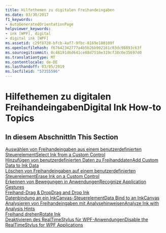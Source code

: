 ```yaml
---
title: Hilfethemen zu digitalen Freihandeingaben
ms.date: 03/30/2017
f1_keywords:
- AutoGeneratedOrientationPage
helpviewer_keywords:
- ink [WPF], digital
- digital ink [WPF]
ms.assetid: c29f8728-bfcb-4af7-9fbc-8169e180109f
ms.openlocfilehash: f67642342777a4b5b26b902161c83dc98893c63f
ms.sourcegitcommit: 0c48191d6d641ce88d7510e319cf38c0e35697d0
ms.translationtype: MT
ms.contentlocale: de-DE
ms.lasthandoff: 03/05/2019
ms.locfileid: "57355596"
---
```

# <a name="digital-ink-how-to-topics"></a><span data-ttu-id="00b37-102">Hilfethemen zu digitalen Freihandeingaben</span><span class="sxs-lookup"><span data-stu-id="00b37-102">Digital Ink How-to Topics</span></span>
## <a name="in-this-section"></a><span data-ttu-id="00b37-103">In diesem Abschnitt</span><span class="sxs-lookup"><span data-stu-id="00b37-103">In This Section</span></span>  
 [<span data-ttu-id="00b37-104">Auswählen von Freihandeingaben aus einem benutzerdefinierten Steuerelement</span><span class="sxs-lookup"><span data-stu-id="00b37-104">Select Ink from a Custom Control</span></span>](how-to-select-ink-from-a-custom-control.md)  
  [<span data-ttu-id="00b37-105">Hinzufügen von benutzerdefinierten Daten zu Freihanddaten</span><span class="sxs-lookup"><span data-stu-id="00b37-105">Add Custom Data to Ink Data</span></span>](how-to-add-custom-data-to-ink-data.md)  
  [<span data-ttu-id="00b37-106">Löschen von Freihandeingaben auf einem benutzerdefinierten Steuerelement</span><span class="sxs-lookup"><span data-stu-id="00b37-106">Erase Ink on a Custom Control</span></span>](how-to-erase-ink-on-a-custom-control.md)  
  [<span data-ttu-id="00b37-107">Erkennen von Bewegungen in Anwendungen</span><span class="sxs-lookup"><span data-stu-id="00b37-107">Recognize Application Gestures</span></span>](how-to-recognize-application-gestures.md)  
  [<span data-ttu-id="00b37-108">Freihand-Drag & Drop</span><span class="sxs-lookup"><span data-stu-id="00b37-108">Drag and Drop Ink</span></span>](how-to-drag-and-drop-ink.md)  
  [<span data-ttu-id="00b37-109">Datenbindung an ein InkCanvas-Steuerelement</span><span class="sxs-lookup"><span data-stu-id="00b37-109">Data Bind to an InkCanvas</span></span>](how-to-data-bind-to-an-inkcanvas.md)  
  [<span data-ttu-id="00b37-110">Analysieren von Freihandeingaben mit Analysehinweisen</span><span class="sxs-lookup"><span data-stu-id="00b37-110">Analyze Ink with Analysis Hints</span></span>](how-to-analyze-ink-with-analysis-hints.md)  
  [<span data-ttu-id="00b37-111">Freihand drehen</span><span class="sxs-lookup"><span data-stu-id="00b37-111">Rotate Ink</span></span>](how-to-rotate-ink.md)  
  [<span data-ttu-id="00b37-112">Deaktivieren des RealTimeStylus für WPF-Anwendungen</span><span class="sxs-lookup"><span data-stu-id="00b37-112">Disable the RealTimeStylus for WPF Applications</span></span>](disable-the-realtimestylus-for-wpf-applications.md)
